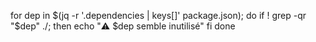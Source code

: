 for dep in $(jq -r '.dependencies | keys[]' package.json); do
  if ! grep -qr "$dep" ./; then
    echo "⚠️  $dep semble inutilisé"
  fi
done